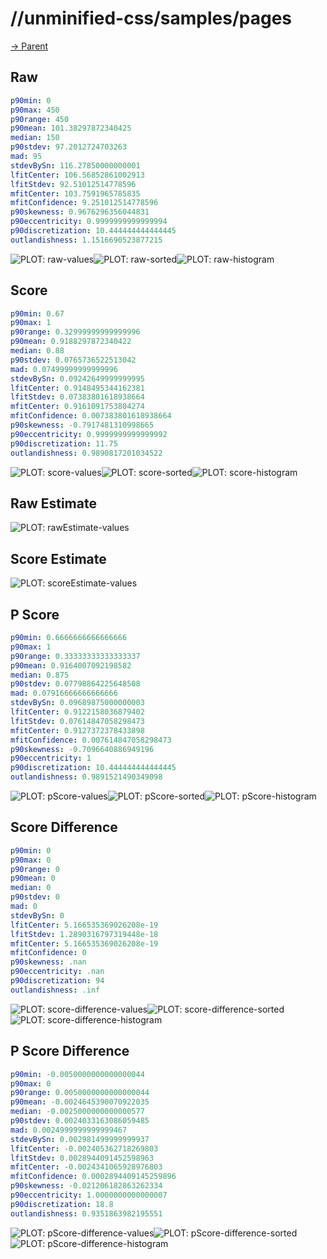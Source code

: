 
# //unminified-css/samples/pages

[→ Parent](../..)


## Raw


```yaml
p90min: 0
p90max: 450
p90range: 450
p90mean: 101.38297872340425
median: 150
p90stdev: 97.2012724703263
mad: 95
stdevBySn: 116.27850000000001
lfitCenter: 106.56852861002913
lfitStdev: 92.51012514778596
mfitCenter: 103.7591965785835
mfitConfidence: 9.251012514778596
p90skewness: 0.9676296356044831
p90eccentricity: 0.9999999999999994
p90discretization: 10.444444444444445
outlandishness: 1.1516690523877215

```

![PLOT: raw-values](./raw/values.svg)![PLOT: raw-sorted](./raw/sorted.svg)![PLOT: raw-histogram](./raw/histogram.svg)
## Score


```yaml
p90min: 0.67
p90max: 1
p90range: 0.32999999999999996
p90mean: 0.9188297872340422
median: 0.88
p90stdev: 0.0765736522513042
mad: 0.07499999999999996
stdevBySn: 0.09242649999999995
lfitCenter: 0.9148495344162381
lfitStdev: 0.07383801618938664
mfitCenter: 0.9161091753804274
mfitConfidence: 0.007383801618938664
p90skewness: -0.7917481310998665
p90eccentricity: 0.9999999999999992
p90discretization: 11.75
outlandishness: 0.9890817201034522

```

![PLOT: score-values](./score/values.svg)![PLOT: score-sorted](./score/sorted.svg)![PLOT: score-histogram](./score/histogram.svg)
## Raw Estimate

![PLOT: rawEstimate-values](./rawEstimate/values.svg)
## Score Estimate

![PLOT: scoreEstimate-values](./scoreEstimate/values.svg)
## P Score


```yaml
p90min: 0.6666666666666666
p90max: 1
p90range: 0.33333333333333337
p90mean: 0.9164007092198582
median: 0.875
p90stdev: 0.07798864225648508
mad: 0.07916666666666666
stdevBySn: 0.09689875000000003
lfitCenter: 0.9122158036879402
lfitStdev: 0.07614847058298473
mfitCenter: 0.9127372378433898
mfitConfidence: 0.007614847058298473
p90skewness: -0.7096640886949196
p90eccentricity: 1
p90discretization: 10.444444444444445
outlandishness: 0.9891521490349098

```

![PLOT: pScore-values](./pScore/values.svg)![PLOT: pScore-sorted](./pScore/sorted.svg)![PLOT: pScore-histogram](./pScore/histogram.svg)
## Score Difference


```yaml
p90min: 0
p90max: 0
p90range: 0
p90mean: 0
median: 0
p90stdev: 0
mad: 0
stdevBySn: 0
lfitCenter: 5.166535369026208e-19
lfitStdev: 1.2890316797319448e-18
mfitCenter: 5.166535369026208e-19
mfitConfidence: 0
p90skewness: .nan
p90eccentricity: .nan
p90discretization: 94
outlandishness: .inf

```

![PLOT: score-difference-values](./score-difference/values.svg)![PLOT: score-difference-sorted](./score-difference/sorted.svg)![PLOT: score-difference-histogram](./score-difference/histogram.svg)
## P Score Difference


```yaml
p90min: -0.0050000000000000044
p90max: 0
p90range: 0.0050000000000000044
p90mean: -0.0024645390070922035
median: -0.0025000000000000577
p90stdev: 0.0024033163086059485
mad: 0.0024999999999999467
stdevBySn: 0.002981499999999937
lfitCenter: -0.002405362718269803
lfitStdev: 0.0028944091452598963
mfitCenter: -0.0024341065928976803
mfitConfidence: 0.0002894409145259896
p90skewness: -0.021206182863262334
p90eccentricity: 1.0000000000000007
p90discretization: 18.8
outlandishness: 0.9351863982195551

```

![PLOT: pScore-difference-values](./pScore-difference/values.svg)![PLOT: pScore-difference-sorted](./pScore-difference/sorted.svg)![PLOT: pScore-difference-histogram](./pScore-difference/histogram.svg)